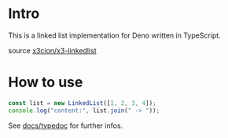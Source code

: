 # Intro

This is a linked list implementation for Deno written in TypeScript.

source [x3cion/x3-linkedlist](https://github.com/x3cion/x3-linkedlist)

# How to use
```ts
const list = new LinkedList([1, 2, 3, 4]);
console.log("content:", list.join(" -> "));
```

See [docs/typedoc](docs/typedoc/README.md) for further infos.
